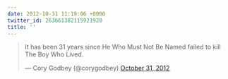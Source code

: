 ```yaml
---
date: 2012-10-31 11:19:06 +0000
twitter_id: 263661382115921920
title: ''
---
```


<blockquote class="twitter-tweet"><p lang="en" dir="ltr">It has been 31 years since He Who Must Not Be Named failed to kill The Boy Who Lived.</p>&mdash; Cory Godbey (@corygodbey) <a href="https://twitter.com/corygodbey/status/263644579616669697?ref_src=twsrc%5Etfw">October 31, 2012</a></blockquote>
<script async src="https://platform.twitter.com/widgets.js" charset="utf-8"></script>

